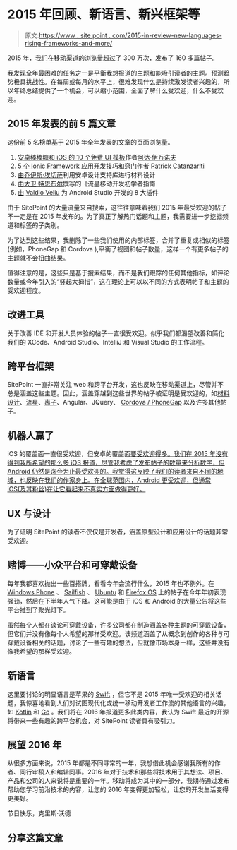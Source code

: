 # 2015 年回顾、新语言、新兴框架等

> 原文:[https://www . site point . com/2015-in-review-new-languages-rising-frameworks-and-more/](https://www.sitepoint.com/2015-in-review-new-languages-rising-frameworks-and-more/)

2015 年，我们在移动渠道的浏览量超过了 300 万次，发布了 160 多篇帖子。

我发现全年最困难的任务之一是平衡我想报道的主题和能吸引读者的主题。预测趋势极具挑战性。在每周或每月的水平上，很难发现什么是持续激发读者兴趣的，所以年终总结提供了一个机会，可以缩小范围，全面了解什么受欢迎，什么不受欢迎。

## 2015 年发表的前 5 篇文章

这份前 5 名榜单基于 2015 年全年发表的文章的页面浏览量。

1.  [安卓棒棒糖和 iOS 的 10 个免费 UI 模板](https://www.sitepoint.com/10-free-ui-templates-android-and-ios/)作者[阿达·伊万诺夫](https://www.sitepoint.com/author/ada-ivanoff/)
2.  [5 个 Ionic Framework 应用开发技巧和窍门](https://www.sitepoint.com/5-ionic-app-development-tips-tricks/)作者 [Patrick Catanzariti](https://www.sitepoint.com/author/pcatanzariti/)
3.  [由](https://www.sitepoint.com/material-design-android-design-support-library/)[乔伊斯·埃切萨](https://www.sitepoint.com/author/jechessa/)利用安卓设计支持库进行材料设计
4.  [由](https://www.sitepoint.com/beginners-guide-mobile-development-meteor/)[大卫·特恩布尔](https://www.sitepoint.com/author/dturnbull/)撰写的《流星移动开发初学者指南
5.  [由](https://www.sitepoint.com/top-8-plugins-android-studio/) [Valdio Veliu](https://www.sitepoint.com/author/valdioveliu/) 为 Android Studio 开发的 8 大插件

由于 SitePoint 的大量流量来自搜索，这往往意味着我们 2015 年最受欢迎的帖子不一定是在 2015 年发布的。为了真正了解热门话题和主题，我需要进一步挖掘频道和标签的子类别。

为了达到这些结果，我删除了一些我们使用的内部标签，合并了重复或相似的标签(例如，PhoneGap 和 Cordova ),平衡了视图和帖子数量，这样一个有更多帖子的主题就不会扭曲结果。

值得注意的是，这些只是基于搜索结果，而不是我们跟踪的任何其他指标，如评论数量或今年引入的“竖起大拇指”，这在理论上可以以不同的方式表明帖子和主题的受欢迎程度。

## 改进工具

关于改善 IDE 和开发人员体验的帖子一直很受欢迎。似乎我们都渴望改善和简化我们的 XCode、Android Studio、IntelliJ 和 Visual Studio 的工作流程。

## 跨平台框架

SitePoint 一直非常关注 web 和跨平台开发，这也反映在移动渠道上，尽管并不总是涵盖这些主题。因此，涵盖穿越到这些世界的帖子被证明是受欢迎的，如[材料设计](https://www.sitepoint.com/10-essential-material-design-resources-and-tutorials/)、[流星](https://www.sitepoint.com/premium/courses/build-your-first-meteor-app-2919)、[离子](https://www.sitepoint.com/ionic-4-angular-build-app/)、Angular、JQuery、 [Cordova / PhoneGap](https://www.sitepoint.com/quick-tip-installing-and-getting-started-with-cordova/) 以及许多其他帖子。

## 机器人赢了

iOS 的覆盖面一直很受欢迎，但安卓的覆盖面[要受欢迎得多。我们在 2015 年没有得到我所希望的那么多 iOS 报道，尽管我考虑了发布帖子的数量来分析数字，但 Android 仍然是迄今为止最受欢迎的。我觉得这反映了我们的读者来自不同的地域，也反映在我们的作家身上。在全球范围内，Android 更受欢迎，但通常 iOS(及其粉丝)在让它看起来不真实方面做得更好。](https://www.sitepoint.com/mobile/android/)

## UX 与设计

为了证明 SitePoint 的读者不仅仅是开发者，涵盖原型设计和应用设计的话题非常受欢迎。

## 赌博——小众平台和可穿戴设备

每年我都喜欢抛出一些百搭牌，看看今年会流行什么，2015 年也不例外。在 [Windows Phone](https://www.sitepoint.com/mobile/windows-phone/) 、 [Sailfish](https://www.sitepoint.com/hello-sailfish-introduction-developing-sailfishos/) 、 [Ubuntu](https://www.sitepoint.com/ubuntu-phone-ui-elements/) 和 [Firefox OS](https://www.sitepoint.com/mobile/firefox-os-mobile/) 上的帖子在今年年初表现强劲，然后在下半年人气下降。这可能是由于 iOS 和 Android 的大量公告将这些平台推到了聚光灯下。

虽然每个人都在谈论可穿戴设备，许多公司都在制造涵盖各种主题的可穿戴设备，但它们并没有像每个人希望的那样受欢迎。该频道涵盖了从概念到创作的各种与可穿戴设备相关的话题，讨论了一些有趣的想法，但就像市场本身一样，这些并没有像我希望的那样受欢迎。

## 新语言

这里要讨论的明显语言是苹果的 [Swift](https://www.sitepoint.com/swift-probably-the-best-full-stack-language-in-the-world/) ，但它不是 2015 年唯一受欢迎的相关话题，我惊喜地看到人们对试图现代化或统一移动开发者工作流的其他语言的兴趣，如 [Kotlin](https://www.sitepoint.com/premium/books/android-programming-with-kotlin-for-beginners) 和 [Go](https://www.sitepoint.com/getting-started-go/) 。我们将在 2016 年报道更多此类内容，我认为 Swift 最近的开源将带来一些有趣的跨平台机会，对 SitePoint 读者具有吸引力。

## 展望 2016 年

从很多方面来说，2015 年都是不同寻常的一年，我想借此机会感谢我所有的作者、同行审稿人和编辑同事。2016 年对于技术和那些将技术用于其想法、项目、产品和公司的人来说将是重要的一年。移动将成为其中的一部分，我期待通过发布帮助您学习前沿技术的内容，让您的 2016 年变得更加轻松，让您的开发生活变得更美好。

节日快乐，克里斯·沃德

## 分享这篇文章